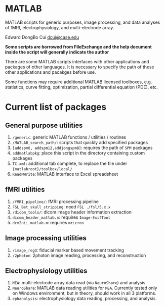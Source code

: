 MATLAB
==============================================================

MATLAB scripts for generic purposes, image processing, and data analyses of fMRI, electrophysiology, and multi-electrode array.

Edward DongBo Cui dcui@case.edu

**Some scripts are borrowed from FileExchange and the help document inside the script will generally indicate the author**

There are some MATLAB scripts interfaces with other applications and packages of other languages. It is necessary to specify the path of these other applications and pacakges before use.

Some functions may require additional MATLAB licensed toolboxes, e.g. statistics, curve fitting, optimization, partial differential equation (PDE), etc.

# Current list of packages #

## General purpose utilities ##
1. `/generic`: generic MATLAB functions / utilities / routines
2. `/MATLAB_search_path/`: scripts that quickly add specified packages
  1. `[addspm8, addspm12,addjongspm8]`: requires the path of `SPM` packages
  2. `addmatlabpkg`: place this script in the directory containing custom packages
  3. `TC.xml`: additional tab complete, to replace the file under `{matlabroot}/toolbox/local/`
3. `ReadNWrite`: MATLAB interface to Excel spreadsheet

## fMRI utilities ##
1. `/fMRI_pipeline/`: fMRI processing pipeline
  1. `FSL_Bet_skull_stripping`: need `FSL ./fsl/5.x.x`
2. `/dicom_tools/`: dicom image header information extraction
  1. `dicom_header_matlab.m`: requires `Image-ExifTool`
  2. `dcm2nii_matlab.m`: requires `mricron`

## Image processing utilities ##
1. `/image_reg3`: fiducial marker based movement tracking
2. `/2photon`: 2photon image reading, processing, and reconstruction

## Electrophysiology utilities
1. `MEA`: multi-electrode array data read (via `NeuroShare`) and analysis
2. `NeuroShare`: MATLAB data reading utilities for `MEA`. Currently tested only on Windows environment, but in theory, should work in all 3 platforms.
3. `ephanalysis`: electrophysiology data reading, processing, and analysis.
